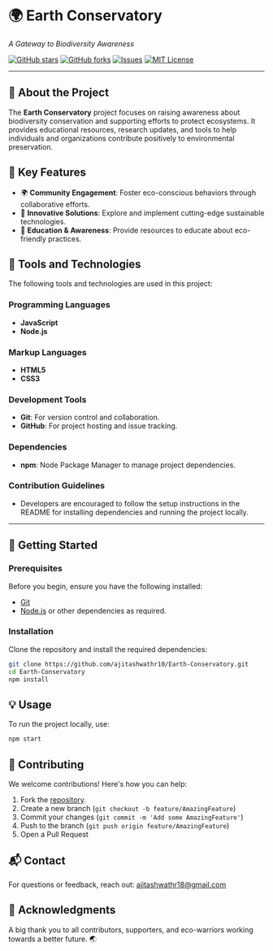 # 🌍 **Earth Conservatory**  
*A Gateway to Biodiversity Awareness*


[![GitHub stars](https://img.shields.io/github/stars/ajitashwathr10/Earth-Conservatory?style=social)](https://github.com/ajitashwathr10/Earth-Conservatory/stargazers)
[![GitHub forks](https://img.shields.io/github/forks/ajitashwathr10/Earth-Conservatory?style=social)](https://github.com/ajitashwathr10/Earth-Conservatory/network)
[![Issues](https://img.shields.io/github/issues/ajitashwathr10/Earth-Conservatory)](https://github.com/ajitashwathr10/Earth-Conservatory/issues)
[![MIT License](https://img.shields.io/github/license/ajitashwathr10/Earth-Conservatory)](LICENSE)

---

## 🌟 **About the Project**
The **Earth Conservatory** project focuses on raising awareness about biodiversity conservation and supporting efforts to protect ecosystems. It provides educational resources, research updates, and tools to help individuals and organizations contribute positively to environmental preservation.

## 🌱 **Key Features**  
- 🌍 **Community Engagement**: Foster eco-conscious behaviors through collaborative efforts.  
- 🔬 **Innovative Solutions**: Explore and implement cutting-edge sustainable technologies.  
- 🌳 **Education & Awareness**: Provide resources to educate about eco-friendly practices.  

## 🔬 **Tools and Technologies** 
The following tools and technologies are used in this project:

### Programming Languages
- **JavaScript**
- **Node.js**

### Markup Languages
- **HTML5**
- **CSS3**
  
### Development Tools
- **Git**: For version control and collaboration.
- **GitHub**: For project hosting and issue tracking.

### Dependencies
- **npm**: Node Package Manager to manage project dependencies.

### Contribution Guidelines
- Developers are encouraged to follow the setup instructions in the README for installing dependencies and running the project locally.
---

## 🚀 **Getting Started**

### Prerequisites
Before you begin, ensure you have the following installed:  
- [Git](https://git-scm.com/)  
- [Node.js](https://nodejs.org/) or other dependencies as required.

### Installation
Clone the repository and install the required dependencies:  

```bash
git clone https://github.com/ajitashwathr10/Earth-Conservatory.git
cd Earth-Conservatory
npm install
```

## 💡 **Usage**

To run the project locally, use:

```bash
npm start
```

## 🤝 **Contributing**

We welcome contributions! Here's how you can help:

1. Fork the [repository](https://github.com/ajitashwathr10/Earth-Conservatory).
2. Create a new branch (`git checkout -b feature/AmazingFeature`)
3. Commit your changes (`git commit -m 'Add some AmazingFeature'`)
4. Push to the branch (`git push origin feature/AmazingFeature`)
5. Open a Pull Request

## 📬 **Contact**
For questions or feedback, reach out: ajitashwathr18@gmail.com

## 🌟 **Acknowledgments**
A big thank you to all contributors, supporters, and eco-warriors working towards a better future. 🌏

